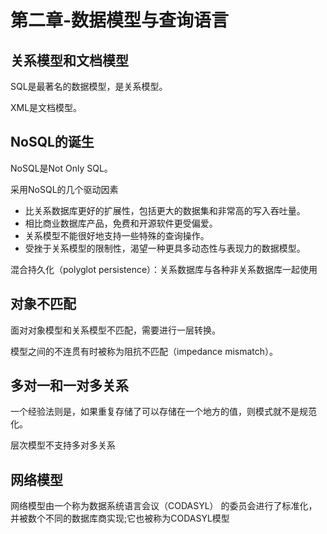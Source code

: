 # 第二章-数据模型与查询语言

## 关系模型和文档模型

SQL是最著名的数据模型，是关系模型。

XML是文档模型。

## NoSQL的诞生

NoSQL是Not Only SQL。

采用NoSQL的几个驱动因素

- 比关系数据库更好的扩展性，包括更大的数据集和非常高的写入吞吐量。
- 相比商业数据库产品，免费和开源软件更受偏爱。
- 关系模型不能很好地支持一些特殊的查询操作。
- 受挫于关系模型的限制性，渴望一种更具多动态性与表现力的数据模型。

混合持久化（polyglot persistence）：关系数据库与各种非关系数据库一起使用

## 对象不匹配

面对对象模型和关系模型不匹配，需要进行一层转换。

模型之间的不连贯有时被称为阻抗不匹配（impedance mismatch）。

## 多对一和一对多关系

一个经验法则是，如果重复存储了可以存储在一个地方的值，则模式就不是规范化。

层次模型不支持多对多关系

## 网络模型

网络模型由一个称为数据系统语言会议（CODASYL） 的委员会进行了标准化，并被数个不同的数据库商实现;它也被称为CODASYL模型